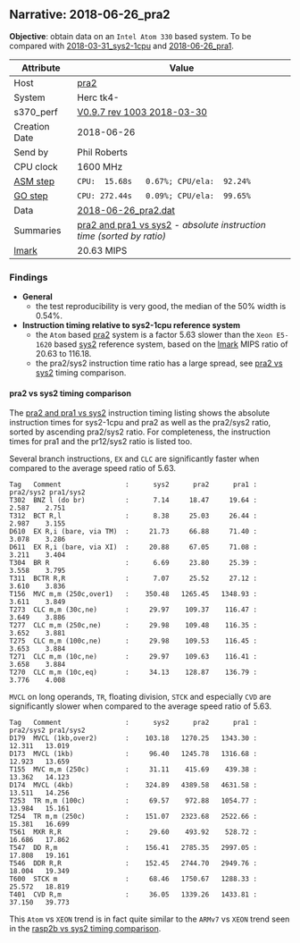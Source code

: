 ## Narrative: 2018-06-26_pra2

**Objective**: obtain data on an `Intel Atom 330` based system. 
To be compared with [2018-03-31_sys2-1cpu](2018-03-31_sys2-1cpu.md) and
[2018-06-26_pra1](2018-06-26_pra1.dat.md).

| Attribute | Value |
| --------- | ----- |
| Host   | [pra2](hostinfo_pra2.md) |
| System | Herc tk4- |
| s370_perf | [V0.9.7  rev  1003  2018-03-30](https://github.com/wfjm/s370-perf/blob/2685ff0/codes/s370_perf.asm) |
| Creation Date | 2018-06-26 |
| Send by | Phil Roberts |
| CPU clock | 1600 MHz |
| [ASM step](README_narr.md#user-content-asm) | `CPU:  15.68s   0.67%; CPU/ela:  92.24%` |
| [GO step](README_narr.md#user-content-go)   | `CPU: 272.44s   0.09%; CPU/ela:  99.65%` |
| Data | [2018-06-26_pra2.dat](../data/2018-06-26_pra2.dat) |
| Summaries | [pra2 and pra1 vs sys2](sum_2018-06-26_sys2_and_pra2_and_pra1.dat) - _absolute instruction time (sorted by ratio)_ |
| [lmark](README_narr.md#user-content-lmark) | 20.63 MIPS |

### <a id="find">Findings</a>
- **General**
  - the test reproducibility is very good, the median of the 50% width is 0.54%.
- **Instruction timing relative to sys2-1cpu reference system**
  - the `Atom` based [pra2](hostinfo_pra2.md) system is a factor 5.63 slower
    than the `Xeon E5-1620` based [sys2](hostinfo_sys2.md) reference system,
    based on the [lmark](README_narr.md#user-content-lmark) MIPS ratio
    of 20.63 to 116.18.
  - the pra2/sys2 instruction time ratio has a large spread, see
    [pra2 vs sys2](#user-content-find-vs-sys2)
    timing comparison.

#### <a id="find-vs-sys2">pra2 vs sys2 timing comparison</a>
The [pra2 and pra1 vs sys2](sum_2018-06-26_sys2_and_pra2_and_pra1.dat)
instruction timing listing shows the absolute instruction times for sys2-1cpu
and pra2 as well as the pra2/sys2 ratio, sorted by ascending pra2/sys2 ratio.
For completeness, the instruction times for pra1 and the pr12/sys2 ratio
is listed too.

Several branch instructions, `EX` and `CLC` are significantly faster
when compared to the average speed ratio of 5.63.
```
Tag   Comment                :      sys2      pra2      pra1 : pra2/sys2 pra1/sys2
T302  BNZ l (do br)          :      7.14     18.47     19.64 :    2.587    2.751
T312  BCT R,l                :      8.38     25.03     26.44 :    2.987    3.155
D610  EX R,i (bare, via TM)  :     21.73     66.88     71.40 :    3.078    3.286
D611  EX R,i (bare, via XI)  :     20.88     67.05     71.08 :    3.211    3.404
T304  BR R                   :      6.69     23.80     25.39 :    3.558    3.795
T311  BCTR R,R               :      7.07     25.52     27.12 :    3.610    3.836
T156  MVC m,m (250c,over1)   :    350.48   1265.45   1348.93 :    3.611    3.849
T273  CLC m,m (30c,ne)       :     29.97    109.37    116.47 :    3.649    3.886
T277  CLC m,m (250c,ne)      :     29.98    109.48    116.35 :    3.652    3.881
T275  CLC m,m (100c,ne)      :     29.98    109.53    116.45 :    3.653    3.884
T271  CLC m,m (10c,ne)       :     29.97    109.63    116.41 :    3.658    3.884
T270  CLC m,m (10c,eq)       :     34.13    128.87    136.79 :    3.776    4.008

```

`MVCL` on long operands, `TR`, floating division,  `STCK` and especially
`CVD` are significantly slower when compared to the average speed ratio of 5.63.
```
Tag   Comment                :      sys2      pra2      pra1 : pra2/sys2 pra1/sys2
D179  MVCL (1kb,over2)       :    103.18   1270.25   1343.30 :   12.311   13.019
D173  MVCL (1kb)             :     96.40   1245.78   1316.68 :   12.923   13.659
T155  MVC m,m (250c)         :     31.11    415.69    439.38 :   13.362   14.123
D174  MVCL (4kb)             :    324.89   4389.58   4631.58 :   13.511   14.256
T253  TR m,m (100c)          :     69.57    972.88   1054.77 :   13.984   15.161
T254  TR m,m (250c)          :    151.07   2323.68   2522.66 :   15.381   16.699
T561  MXR R,R                :     29.60    493.92    528.72 :   16.686   17.862
T547  DD R,m                 :    156.41   2785.35   2997.05 :   17.808   19.161
T546  DDR R,R                :    152.45   2744.70   2949.76 :   18.004   19.349
T600  STCK m                 :     68.46   1750.67   1288.33 :   25.572   18.819
T401  CVD R,m                :     36.05   1339.26   1433.81 :   37.150   39.773
```

This `Atom` vs `XEON` trend is in fact quite similar to the
`ARMv7` vs `XEON` trend seen in the
[rasp2b vs sys2 timing comparison](2018-04-02_rasp2b.md#user-content-find-vs-sys2).
